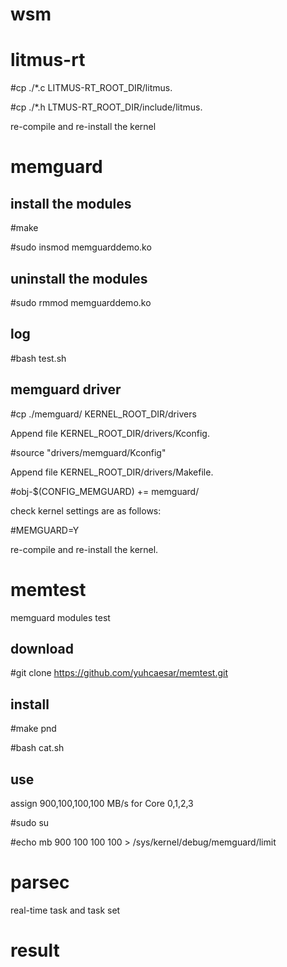 # wsm

# litmus-rt

#cp ./*.c LITMUS-RT_ROOT_DIR/litmus.

#cp ./*.h LTMUS-RT_ROOT_DIR/include/litmus.

re-compile and re-install the kernel


# memguard

## install the modules

#make

#sudo insmod memguarddemo.ko

## uninstall the modules

#sudo rmmod memguarddemo.ko

## log

#bash test.sh

## memguard driver

#cp ./memguard/ KERNEL_ROOT_DIR/drivers

Append file KERNEL_ROOT_DIR/drivers/Kconfig.

#source "drivers/memguard/Kconfig"

Append file KERNEL_ROOT_DIR/drivers/Makefile.

#obj-$(CONFIG_MEMGUARD) += memguard/

check kernel settings are as follows:

#MEMGUARD=Y

re-compile and re-install the kernel.

# memtest

memguard modules test

## download

#git clone https://github.com/yuhcaesar/memtest.git

## install

#make pnd

#bash cat.sh

## use

assign 900,100,100,100 MB/s for Core 0,1,2,3

#sudo su

#echo mb 900 100 100 100 > /sys/kernel/debug/memguard/limit


# parsec

real-time task and task set

# result




